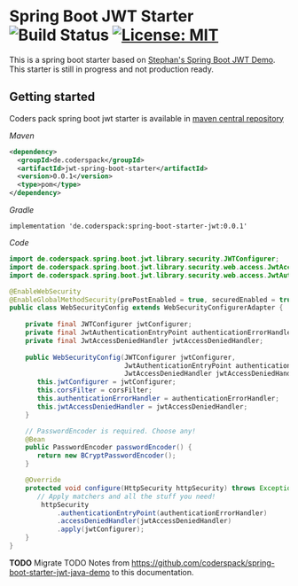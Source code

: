 # Spring Boot JWT Starter ![Build Status](https://travis-ci.org/coderspack/spring-boot-starter-jwt.svg?branch=master) [![License: MIT](https://img.shields.io/badge/License-MIT-yellow.svg)](https://opensource.org/licenses/MIT)

This is a spring boot starter based on [Stephan's Spring Boot JWT Demo](https://github.com/szerhusenBC/jwt-spring-security-demo).
This starter is still in progress and not production ready.

## Getting started

Coders pack spring boot jwt starter is available in [maven central repository](https://search.maven.org/search?q=coderspack)

_Maven_
```xml
<dependency>
  <groupId>de.coderspack</groupId>
  <artifactId>jwt-spring-boot-starter</artifactId>
  <version>0.0.1</version>
  <type>pom</type>
</dependency>
```

_Gradle_
```
implementation 'de.coderspack:spring-boot-starter-jwt:0.0.1'
```

_Code_
```java
import de.coderspack.spring.boot.jwt.library.security.JWTConfigurer;
import de.coderspack.spring.boot.jwt.library.security.web.access.JwtAccessDeniedHandler;
import de.coderspack.spring.boot.jwt.library.security.web.access.JwtAuthenticationEntryPoint;

@EnableWebSecurity
@EnableGlobalMethodSecurity(prePostEnabled = true, securedEnabled = true)
public class WebSecurityConfig extends WebSecurityConfigurerAdapter {
   
    private final JWTConfigurer jwtConfigurer;
    private final JwtAuthenticationEntryPoint authenticationErrorHandler;
    private final JwtAccessDeniedHandler jwtAccessDeniedHandler;
 
    public WebSecurityConfig(JWTConfigurer jwtConfigurer,
                             JwtAuthenticationEntryPoint authenticationErrorHandler,
                             JwtAccessDeniedHandler jwtAccessDeniedHandler) {
       this.jwtConfigurer = jwtConfigurer;
       this.corsFilter = corsFilter;
       this.authenticationErrorHandler = authenticationErrorHandler;
       this.jwtAccessDeniedHandler = jwtAccessDeniedHandler;
    }

    // PasswordEncoder is required. Choose any!
    @Bean
    public PasswordEncoder passwordEncoder() {
       return new BCryptPasswordEncoder();
    }

    @Override
    protected void configure(HttpSecurity httpSecurity) throws Exception {
       // Apply matchers and all the stuff you need!
        httpSecurity
            .authenticationEntryPoint(authenticationErrorHandler)
            .accessDeniedHandler(jwtAccessDeniedHandler)
            .apply(jwtConfigurer);
    }
}
```

**TODO** Migrate TODO Notes from https://github.com/coderspack/spring-boot-starter-jwt-java-demo 
to this documentation.
